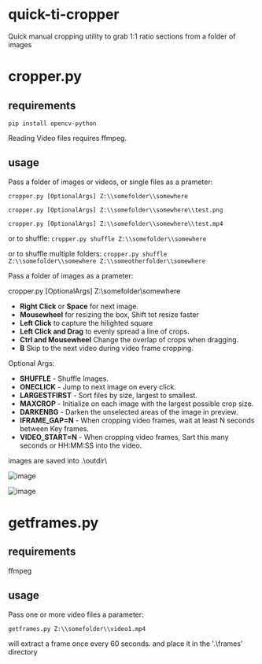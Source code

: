 # quick-ti-cropper
Quick manual cropping utility to grab 1:1 ratio sections from a folder of images

# cropper.py

## requirements

`pip install opencv-python`

Reading Video files requires ffmpeg.

## usage

Pass a folder of images or videos, or single files  as a prameter:

`cropper.py [OptionalArgs] Z:\\somefolder\\somewhere`

`cropper.py [OptionalArgs] Z:\\somefolder\\somewhere\\test.png`

`cropper.py [OptionalArgs] Z:\\somefolder\\somewhere\\test.mp4`

or to shuffle:
`cropper.py shuffle Z:\\somefolder\\somewhere`

or to shuffle multiple folders:
`cropper.py shuffle Z:\\somefolder\\somewhere Z:\\someotherfolder\\somewhere`

Pass a folder of images as a prameter:

cropper.py [OptionalArgs] Z:\\somefolder\\somewhere

 - **Right Click** or **Space** for next image.
 - **Mousewheel** for resizing the box, Shift tot resize faster
 - **Left Click** to capture the hilighted square
 - **Left Click and Drag** to evenly spread a line of crops.
 - **Ctrl and Mousewheel** Change the overlap of crops when dragging.
 - **B** Skip to the next video during video frame cropping.
 
Optional Args:

 - **SHUFFLE** - Shuffle Images.
 - **ONECLICK** - Jump to next image on every click.
 - **LARGESTFIRST** - Sort files by size, largest to smallest.
 - **MAXCROP** - Initialize on each image with the largest possible crop size.
 - **DARKENBG** - Darken the unselected areas of the image in preview.
 - **IFRAME_GAP=N** - When cropping video frames, wait at least N seconds between Key frames.
 - **VIDEO_START=N** - When cropping video frames, Sart this many seconds or HH:MM:SS into the video.

 
images are saved into .\\outdir\\

![image](https://user-images.githubusercontent.com/35278260/196969198-acc055e0-a77d-4db4-9e97-f1e836bd2f90.png)

![image](https://user-images.githubusercontent.com/35278260/197090519-5381d622-47b8-45ac-bdc6-be30f6f7f18a.png)


# getframes.py

## requirements

ffmpeg

## usage

Pass one or more video files a parameter:

`getframes.py Z:\\somefolder\\video1.mp4`

will extract a frame once every 60 seconds. and place it in the '.\frames\' directory
